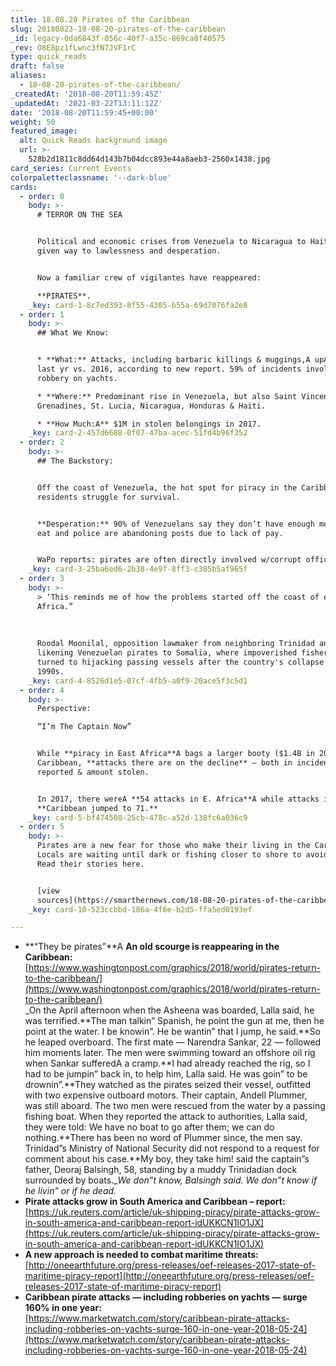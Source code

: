 ```yaml
---
title: 18.08.20 Pirates of the Caribbean
slug: 20180823-18-08-20-pirates-of-the-caribbean
_id: legacy-0da6843f-056c-40f7-a35c-869ca8f40575
_rev: O8E8pz1fLwnc3fN7JVF1rC
type: quick_reads
draft: false
aliases:
  - 18-08-20-pirates-of-the-caribbean/
_createdAt: '2018-08-20T11:59:45Z'
_updatedAt: '2021-03-22T13:11:12Z'
date: '2018-08-20T11:59:45+00:00'
weight: 50
featured_image:
  alt: Quick Reads background image
  url: >-
    528b2d1811c8dd64d143b7b04dcc893e44a8aeb3-2560x1438.jpg
card_series: Current Events
colorpaletteclassname: '--dark-blue'
cards:
  - order: 0
    body: >-
      # TERROR ON THE SEA


      Political and economic crises from Venezuela to Nicaragua to Haiti have
      given way to lawlessness and desperation.


      Now a familiar crew of vigilantes have reappeared:  

      **PIRATES**.
    _key: card-1-8c7ed393-8f55-4305-b55a-69d7076fa2e8
  - order: 1
    body: >-
      ## What We Know:


      * **What:** Attacks, including barbaric killings & muggings,A upA 163%
      last yr vs. 2016, according to new report. 59% of incidents involve
      robbery on yachts.

      * **Where:** Predominant rise in Venezuela, but also Saint Vincent and the
      Grenadines, St. Lucia, Nicaragua, Honduras & Haiti.

      * **How Much:A** $1M in stolen belongings in 2017.
    _key: card-2-457d6688-0f07-47ba-acec-51fd4b96f352
  - order: 2
    body: >-
      ## The Backstory:


      Off the coast of Venezuela, the hot spot for piracy in the Caribbean,
      residents struggle for survival.


      **Desperation:** 90% of Venezuelans say they don’t have enough money to
      eat and police are abandoning posts due to lack of pay.


      WaPo reports: pirates are often directly involved w/corrupt officials.
    _key: card-3-25ba6ed6-2b38-4e9f-8ff3-c385b5af965f
  - order: 3
    body: >-
      > ‘This reminds me of how the problems started off the coast of eastern
      Africa.”  
        
        
        
      Roodal Moonilal, opposition lawmaker from neighboring Trinidad and Tobago,
      likening Venezuelan pirates to Somalia, where impoverished fisherman
      turned to hijacking passing vessels after the country's collapse in the
      1990s.
    _key: card-4-8526d1e5-07cf-4fb5-a0f9-20ace5f3c5d1
  - order: 4
    body: >-
      Perspective:  

      “I’m The Captain Now”


      While **piracy in East Africa**A bags a larger booty ($1.4B in 2017) vs.
      Caribbean, **attacks there are on the decline** – both in incidents
      reported & amount stolen.


      In 2017, there wereA **54 attacks in E. Africa**A while attacks in theA
      **Caribbean jumped to 71.**
    _key: card-5-bf474508-25cb-478c-a52d-138fc6a036c9
  - order: 5
    body: >-
      Pirates are a new fear for those who make their living in the Caribbean.
      Locals are waiting until dark or fishing closer to shore to avoid attacks.
      Read their stories here.


      [view
      sources](https://smarthernews.com/18-08-20-pirates-of-the-caribbean/)
    _key: card-10-523ccbbd-186a-4f6e-b2d5-ffa5ed0193ef

---
```

* **“They be pirates”**A **An old scourge is reappearing in the Caribbean:**  
[https://www.washingtonpost.com/graphics/2018/world/pirates-return-to-the-caribbean/](https://www.washingtonpost.com/graphics/2018/world/pirates-return-to-the-caribbean/)  
_On the April afternoon when the Asheena was boarded, Lalla said, he was terrified.**The man talkin” Spanish, he point the gun at me, then he point at the water. I be knowin”. He be wantin” that I jump, he said.**So he leaped overboard. The first mate — Narendra Sankar, 22 — followed him moments later. The men were swimming toward an offshore oil rig when Sankar sufferedA a cramp.**I had already reached the rig, so I had to be jumpin” back in, to help him, Lalla said. He was goin” to be drownin”.**They watched as the pirates seized their vessel, outfitted with two expensive outboard motors. Their captain, Andell Plummer, was still aboard. The two men were rescued from the water by a passing fishing boat. When they reported the attack to authorities, Lalla said, they were told: We have no boat to go after them; we can do nothing.**There has been no word of Plummer since, the men say. Trinidad”s Ministry of National Security did not respond to a request for comment about his case.**My boy, they take him! said the captain”s father, Deoraj Balsingh, 58, standing by a muddy Trinidadian dock surrounded by boats.__We don”t know, Balsingh said. We don”t know if he livin” or if he dead._
* **Pirate attacks grow in South America and Caribbean – report:**  
[https://uk.reuters.com/article/uk-shipping-piracy/pirate-attacks-grow-in-south-america-and-caribbean-report-idUKKCN1IO1JX](https://uk.reuters.com/article/uk-shipping-piracy/pirate-attacks-grow-in-south-america-and-caribbean-report-idUKKCN1IO1JX)
* **A new approach is needed to combat maritime threats:**  
[http://oneearthfuture.org/press-releases/oef-releases-2017-state-of-maritime-piracy-report](http://oneearthfuture.org/press-releases/oef-releases-2017-state-of-maritime-piracy-report)
* **Caribbean pirate attacks — including robberies on yachts — surge 160% in one year:**  
[https://www.marketwatch.com/story/caribbean-pirate-attacks-including-robberies-on-yachts-surge-160-in-one-year-2018-05-24](https://www.marketwatch.com/story/caribbean-pirate-attacks-including-robberies-on-yachts-surge-160-in-one-year-2018-05-24)